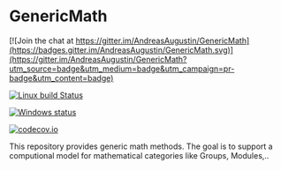GenericMath
===========

[![Join the chat at https://gitter.im/AndreasAugustin/GenericMath](https://badges.gitter.im/AndreasAugustin/GenericMath.svg)](https://gitter.im/AndreasAugustin/GenericMath?utm_source=badge&utm_medium=badge&utm_campaign=pr-badge&utm_content=badge)

[![Linux build Status](https://travis-ci.org/AndreasAugustin/GenericMath.svg?branch=master)](https://travis-ci.org/AndreasAugustin/GenericMath)

[![Windows status](https://ci.appveyor.com/api/projects/status/v3ek4ilpe8ooq4h3?svg=true)](https://ci.appveyor.com/project/AndreasAugustin/genericmath)

[![codecov.io](https://codecov.io/github/AndreasAugustin/GenericMath/coverage.svg?branch=master)](https://codecov.io/github/AndreasAugustin/GenericMath?branch=master)

This repository provides generic math methods.
The goal is to support a computional model for mathematical categories like Groups, Modules,..

